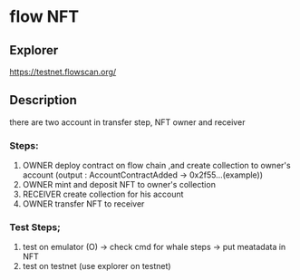 # flow NFT
## Explorer
https://testnet.flowscan.org/
 
## Description

there are two account in transfer step, NFT owner and receiver

### Steps:
1. OWNER deploy contract on flow chain ,and create collection to owner's account
(output : AccountContractAdded -> 0x2f55...(example))
2. OWNER mint and deposit NFT to owner's collection
3. RECEIVER create collection for his account
4. OWNER transfer NFT to receiver

### Test Steps;
1. test on emulator (O)
-> check cmd for whale steps
-> put meatadata in NFT 
2. test on testnet (use explorer on testnet)


 